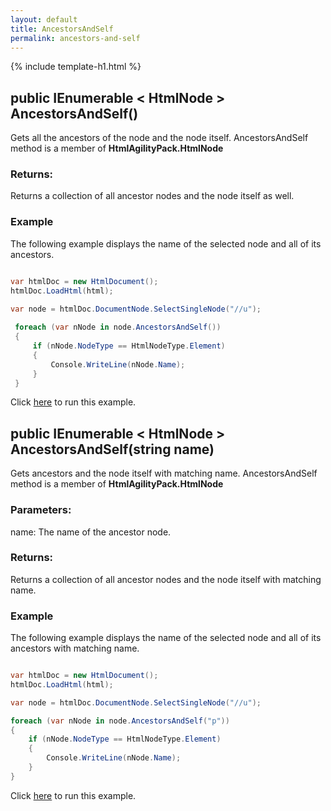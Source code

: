 ```yaml
---
layout: default
title: AncestorsAndSelf
permalink: ancestors-and-self
---
```


{% include template-h1.html %}

## public IEnumerable < HtmlNode > AncestorsAndSelf()

Gets all the ancestors of the node and the node itself. AncestorsAndSelf method is a member of **HtmlAgilityPack.HtmlNode**

### Returns:

Returns a collection of all ancestor nodes and the node itself as well.

### Example

The following example displays the name of the selected node and all of its ancestors.

```csharp

var htmlDoc = new HtmlDocument();
htmlDoc.LoadHtml(html);
		
var node = htmlDoc.DocumentNode.SelectSingleNode("//u");

 foreach (var nNode in node.AncestorsAndSelf())
 {
     if (nNode.NodeType == HtmlNodeType.Element)
     {
         Console.WriteLine(nNode.Name);
     }
 }		

```

Click [here](https://dotnetfiddle.net/Kth8sh) to run this example.

## public IEnumerable < HtmlNode > AncestorsAndSelf(string name)

Gets ancestors and the node itself with matching name. AncestorsAndSelf method is a member of **HtmlAgilityPack.HtmlNode**

### Parameters:

name: The name of the ancestor node.

### Returns:

Returns a collection of all ancestor nodes and the node itself with matching name.

### Example

The following example displays the name of the selected node and all of its ancestors with matching name.

```csharp

var htmlDoc = new HtmlDocument();
htmlDoc.LoadHtml(html);

var node = htmlDoc.DocumentNode.SelectSingleNode("//u");

foreach (var nNode in node.AncestorsAndSelf("p"))
{
    if (nNode.NodeType == HtmlNodeType.Element)
    {
        Console.WriteLine(nNode.Name);
    }
}

```

Click [here](https://dotnetfiddle.net/urjo5m) to run this example.

